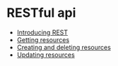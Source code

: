 # RESTful api

- [Introducing REST](https://github.com/KiraDiShira/RESTful-API/blob/master/IntroducingRest/README.md#introducing-rest)   
- [Getting resources](https://github.com/KiraDiShira/RESTful-API/tree/master/GettingResources#getting-resources)   
- [Creating and deleting resources](https://github.com/KiraDiShira/AlgorithmsAndDataStructures/blob/master/RepoFiles/MergeSort/MergeSort.md#analyzing-divide-and-conquer-algorithms)   
- [Updating resources](https://github.com/KiraDiShira/AlgorithmsAndDataStructures/blob/master/RepoFiles/MergeSort/MergeSort.md#intuitive-analysis)
